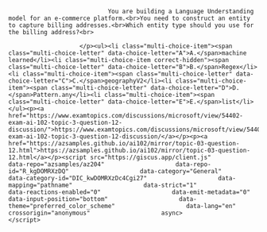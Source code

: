 <p class="card-text">
							
								You are building a Language Understanding model for an e-commerce platform.<br>You need to construct an entity to capture billing addresses.<br>Which entity type should you use for the billing address?<br>
							
						</p><ul><li class="multi-choice-item"><span class="multi-choice-letter" data-choice-letter="A">A.</span>machine learned</li><li class="multi-choice-item correct-hidden"><span class="multi-choice-letter" data-choice-letter="B">B.</span>Regex</li><li class="multi-choice-item"><span class="multi-choice-letter" data-choice-letter="C">C.</span>geographyV2</li><li class="multi-choice-item"><span class="multi-choice-letter" data-choice-letter="D">D.</span>Pattern.any</li><li class="multi-choice-item"><span class="multi-choice-letter" data-choice-letter="E">E.</span>list</li></ul><p><a href="https://www.examtopics.com/discussions/microsoft/view/54402-exam-ai-102-topic-3-question-12-discussion/">https://www.examtopics.com/discussions/microsoft/view/54402-exam-ai-102-topic-3-question-12-discussion/</a></p><p><a href="https://azsamples.github.io/ai102/mirror/topic-03-question-12.html">https://azsamples.github.io/ai102/mirror/topic-03-question-12.html</a></p><script src="https://giscus.app/client.js"                    data-repo="azsamples/az204"                    data-repo-id="R_kgDOMRXzDQ"                    data-category="General"                    data-category-id="DIC_kwDOMRXzDc4Cgi27"                    data-mapping="pathname"                    data-strict="1"                    data-reactions-enabled="0"                    data-emit-metadata="0"                    data-input-position="bottom"                    data-theme="preferred_color_scheme"                    data-lang="en"                    crossorigin="anonymous"                    async>                    </script>